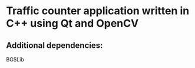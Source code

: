 # Traffic counter application written in C++ using Qt and OpenCV

## Additional dependencies:

BGSLib

